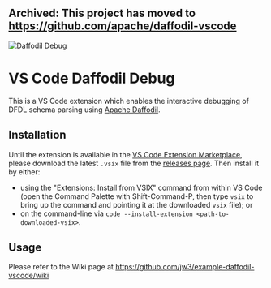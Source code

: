 <!--
  Copyright 2021 Concurrent Technologies Corporation, Nteligen LLC

  Licensed to the Apache Software Foundation (ASF) under one or more
  contributor license agreements.  See the NOTICE file distributed with
  this work for additional information regarding copyright ownership.
  The ASF licenses this file to You under the Apache License, Version 2.0
  (the "License"); you may not use this file except in compliance with
  the License.  You may obtain a copy of the License at

      http://www.apache.org/licenses/LICENSE-2.0

  Unless required by applicable law or agreed to in writing, software
  distributed under the License is distributed on an "AS IS" BASIS,
  WITHOUT WARRANTIES OR CONDITIONS OF ANY KIND, either express or implied.
  See the License for the specific language governing permissions and
  limitations under the License.
-->

Archived: This project has moved to https://github.com/apache/daffodil-vscode
---

![Daffodil Debug](images/daffodil.jpg)

# VS Code Daffodil Debug

This is a VS Code extension which enables the interactive debugging of DFDL schema parsing using [Apache Daffodil](https://daffodil.apache.org/).


## Installation

Until the extension is available in the [VS Code Extension Marketplace](https://marketplace.visualstudio.com/vscode), please download the latest `.vsix` file from the [releases page](https://github.com/jw3/example-daffodil-vscode/releases). Then install it by either:
  * using the "Extensions: Install from VSIX" command from within VS Code (open the Command Palette with Shift-Command-P, then type `vsix` to bring up the command and pointing it at the downloaded `vsix` file); or
  * on the command-line via `code --install-extension <path-to-downloaded-vsix>`.


## Usage

Please refer to the Wiki page at https://github.com/jw3/example-daffodil-vscode/wiki

